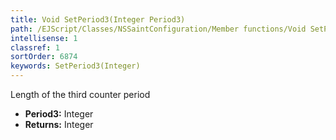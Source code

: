 ```yaml
---
title: Void SetPeriod3(Integer Period3)
path: /EJScript/Classes/NSSaintConfiguration/Member functions/Void SetPeriod3(Integer p_0)
intellisense: 1
classref: 1
sortOrder: 6874
keywords: SetPeriod3(Integer)
---
```



Length of the third counter period



* **Period3:** Integer
* **Returns:** Integer



